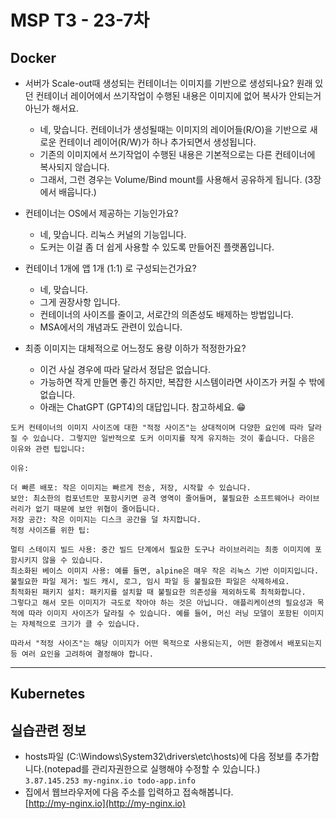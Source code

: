 # MSP T3 - 23-7차


## Docker

- 서버가 Scale-out때 생성되는 컨테이너는 이미지를 기반으로 생성되나요? 원래 있던 컨테이너 레이어에서 쓰기작업이 수행된 내용은 이미지에 없어 복사가 안되는거 아닌가 해서요.
  - 네, 맞습니다. 컨테이너가 생성될때는 이미지의 레이어들(R/O)을 기반으로 새로운 컨테이너 레이어(R/W)가 하나 추가되면서 생성됩니다.
  - 기존의 이미지에서 쓰기작업이 수행된 내용은 기본적으로는 다른 컨테이너에 복사되지 않습니다.
  - 그래서, 그런 경우는 Volume/Bind mount를 사용해서 공유하게 됩니다. (3장에서 배웁니다.)

- 컨테이너는 OS에서 제공하는 기능인가요?
  - 네, 맞습니다. 리눅스 커널의 기능입니다.
  - 도커는 이걸 좀 더 쉽게 사용할 수 있도록 만들어진 플랫폼입니다.

- 컨테이너 1개에 앱 1개 (1:1) 로 구성되는건가요?
  - 네, 맞습니다.
  - 그게 권장사항 입니다.
  - 컨테이너의 사이즈를 줄이고, 서로간의 의존성도 배제하는 방법입니다.
  - MSA에서의 개념과도 관련이 있습니다.
 
- 최종 이미지는 대체적으로 어느정도 용량 이하가 적정한가요?
  - 이건 사실 경우에 따라 달라서 정답은 없습니다.
  - 가능하면 작게 만들면 좋긴 하지만, 복잡한 시스템이라면 사이즈가 커질 수 밖에 없습니다.
  - 아래는 ChatGPT (GPT4)의 대답입니다. 참고하세요. 😁
```
도커 컨테이너의 이미지 사이즈에 대한 "적정 사이즈"는 상대적이며 다양한 요인에 따라 달라질 수 있습니다. 그렇지만 일반적으로 도커 이미지를 작게 유지하는 것이 좋습니다. 다음은 이유와 관련 팁입니다:

이유:

더 빠른 배포: 작은 이미지는 빠르게 전송, 저장, 시작할 수 있습니다.
보안: 최소한의 컴포넌트만 포함시키면 공격 영역이 줄어들며, 불필요한 소프트웨어나 라이브러리가 없기 때문에 보안 위협이 줄어듭니다.
저장 공간: 작은 이미지는 디스크 공간을 덜 차지합니다.
적정 사이즈를 위한 팁:

멀티 스테이지 빌드 사용: 중간 빌드 단계에서 필요한 도구나 라이브러리는 최종 이미지에 포함시키지 않을 수 있습니다.
최소화된 베이스 이미지 사용: 예를 들면, alpine은 매우 작은 리눅스 기반 이미지입니다.
불필요한 파일 제거: 빌드 캐시, 로그, 임시 파일 등 불필요한 파일은 삭제하세요.
최적화된 패키지 설치: 패키지를 설치할 때 불필요한 의존성을 제외하도록 최적화합니다.
그렇다고 해서 모든 이미지가 극도로 작아야 하는 것은 아닙니다. 애플리케이션의 필요성과 목적에 따라 이미지 사이즈가 달라질 수 있습니다. 예를 들어, 머신 러닝 모델이 포함된 이미지는 자체적으로 크기가 클 수 있습니다.

따라서 "적정 사이즈"는 해당 이미지가 어떤 목적으로 사용되는지, 어떤 환경에서 배포되는지 등 여러 요인을 고려하여 결정해야 합니다.
```


---

## Kubernetes





## 실습관련 정보
- hosts파일 (C:\Windows\System32\drivers\etc\hosts)에 다음 정보를 추가합니다.(notepad를 관리자권한으로 실행해야 수정할 수 있습니다.)  
  `3.87.145.253	my-nginx.io todo-app.info`
- 집에서 웹브라우저에 다음 주소를 입력하고 접속해봅니다.   
  [http://my-nginx.io](http://my-nginx.io)
